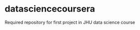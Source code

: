 datasciencecoursera
===================

Required repository for first project in JHU data science course
